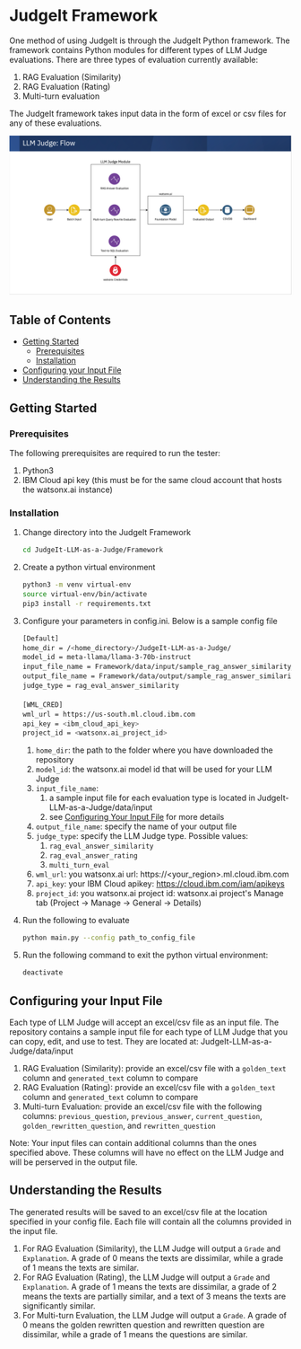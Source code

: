 <!-- ABOUT THE PROJECT -->

<!-- omit in toc -->
# JudgeIt Framework

One method of using JudgeIt is through the JudgeIt Python framework. The framework contains Python modules for different types of LLM Judge evaluations. There are three types of evaluation currently available:

1. RAG Evaluation (Similarity)
2. RAG Evaluation (Rating)
3. Multi-turn evaluation

The JudgeIt framework takes input data in the form of excel or csv files for any of these evaluations.

![LLM-Judges](/images/flow-diagram.png)

<!-- omit in toc -->
## Table of Contents

- [Getting Started](#getting-started)
  - [Prerequisites](#prerequisites)
  - [Installation](#installation)
- [Configuring your Input File](#configuring-your-input-file)
- [Understanding the Results](#understanding-the-results)

<!-- GETTING STARTED -->

## Getting Started

### Prerequisites

The following prerequisites are required to run the tester:

1. Python3
2. IBM Cloud api key (this must be for the same cloud account that hosts the watsonx.ai instance)

### Installation

1. Change directory into the JudgeIt Framework

   ```bash
   cd JudgeIt-LLM-as-a-Judge/Framework
   ```

2. Create a python virtual environment

   ```bash
   python3 -m venv virtual-env
   source virtual-env/bin/activate
   pip3 install -r requirements.txt
   ```

3. Configure your parameters in config.ini. Below is a sample config file

   ```bash
   [Default]
   home_dir = /<home_directory>/JudgeIt-LLM-as-a-Judge/
   model_id = meta-llama/llama-3-70b-instruct
   input_file_name = Framework/data/input/sample_rag_answer_similarity_input.xlsx
   output_file_name = Framework/data/output/sample_rag_answer_similarity_output.xlsx
   judge_type = rag_eval_answer_similarity

   [WML_CRED]
   wml_url = https://us-south.ml.cloud.ibm.com
   api_key = <ibm_cloud_api_key>
   project_id = <watsonx.ai_project_id>
   ```

   1. `home_dir`: the path to the folder where you have downloaded the repository
   2. `model_id`: the watsonx.ai model id that will be used for your LLM Judge
   3. `input_file_name`:
      1. a sample input file for each evaluation type is located in JudgeIt-LLM-as-a-Judge/data/input
      2. see [Configuring Your Input File](#configuring-your-input-file) for more details
   4. `output_file_name`: specify the name of your output file
   5. `judge_type`: specify the LLM Judge type. Possible values:
      1. `rag_eval_answer_similarity`
      2. `rag_eval_answer_rating`
      3. `multi_turn_eval`
   6. `wml_url`: you watsonx.ai url: https://<your_region>.ml.cloud.ibm.com
   7. `api_key`: your IBM Cloud apikey: <https://cloud.ibm.com/iam/apikeys>
   8. `project_id`: you watsonx.ai project id: watsonx.ai project's Manage tab (Project -> Manage -> General -> Details)

4. Run the following to evaluate

   ```bash
   python main.py --config path_to_config_file
   ```

5. Run the following command to exit the python virtual environment:

   ```bash
   deactivate
   ```

## Configuring your Input File

Each type of LLM Judge will accept an excel/csv file as an input file. The repository contains a sample input file for each type of LLM Judge that you can copy, edit, and use to test. They are located at: JudgeIt-LLM-as-a-Judge/data/input

1. RAG Evaluation (Similarity): provide an excel/csv file with a `golden_text` column and `generated_text` column to compare
2. RAG Evaluation (Rating): provide an excel/csv file with a `golden_text` column and `generated_text` column to compare
3. Multi-turn Evaluation: provide an excel/csv file with the following columns: `previous_question`, `previous_answer`, `current_question`, `golden_rewritten_question`, and `rewritten_question`

Note: Your input files can contain additional columns than the ones specified above. These columns will have no effect on the LLM Judge and will be perserved in the output file.

## Understanding the Results

The generated results will be saved to an excel/csv file at the location specified in your config file. Each file will contain all the columns provided in the input file.

1. For RAG Evaluation (Similarity), the LLM Judge will output a `Grade` and `Explanation`. A grade of 0 means the texts are dissimilar, while a grade of 1 means the texts are similar.
2. For RAG Evaluation (Rating), the LLM Judge will output a `Grade` and `Explanation`. A grade of 1 means the texts are dissimilar, a grade of 2 means the texts are partially similar, and a text of 3 means the texts are significantly similar.
3. For Multi-turn Evaluation, the LLM Judge will output a `Grade`. A grade of 0 means the golden rewritten question and rewritten question are dissimilar, while a grade of 1 means the questions are similar.
